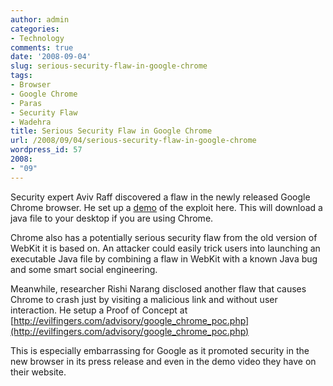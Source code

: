 ```yaml
---
author: admin
categories:
- Technology
comments: true
date: '2008-09-04'
slug: serious-security-flaw-in-google-chrome
tags:
- Browser
- Google Chrome
- Paras
- Security Flaw
- Wadehra
title: Serious Security Flaw in Google Chrome
url: /2008/09/04/serious-security-flaw-in-google-chrome
wordpress_id: 57
2008:
- "09"
---
```



Security expert Aviv Raff discovered a flaw in the newly released Google Chrome browser. He set up a [demo](http://raffon.net/research/google/chrome/carpet.html) of the exploit here. This will download a java file to your desktop if you are using Chrome.

Chrome also has a potentially serious security flaw from the old version of WebKit it is based on. An attacker could easily trick users into launching an executable Java file by combining a flaw in WebKit with a known Java bug and some smart social engineering.

Meanwhile, researcher Rishi Narang disclosed another flaw that causes Chrome to crash just by visiting a malicious link and without user interaction. He setup a Proof of Concept at [http://evilfingers.com/advisory/google_chrome_poc.php](http://evilfingers.com/advisory/google_chrome_poc.php)

This is especially embarrassing for Google as it promoted security in the new browser in its press release and even in the demo video they have on their website.
